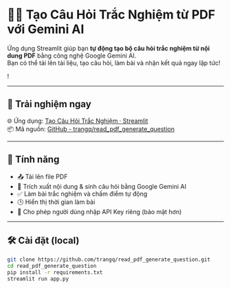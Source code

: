 # 📄🧠 Tạo Câu Hỏi Trắc Nghiệm từ PDF với Gemini AI

Ứng dụng Streamlit giúp bạn **tự động tạo bộ câu hỏi trắc nghiệm từ nội dung PDF** bằng công nghệ Google Gemini AI.  
Bạn có thể tải lên tài liệu, tạo câu hỏi, làm bài và nhận kết quả ngay lập tức!

!

---

## 🚀 Trải nghiệm ngay

🌐 Ứng dụng: [Tạo Câu Hỏi Trắc Nghiệm · Streamlit](https://tao-cau-hoi-trac-nghiem.streamlit.app)  
📦 Mã nguồn: [GitHub - trangq/read_pdf_generate_question](https://github.com/trangq/read_pdf_generate_question)

---

## 🧩 Tính năng

- 📤 Tải lên file PDF
- 🤖 Trích xuất nội dung & sinh câu hỏi bằng Google Gemini AI
- ✅ Làm bài trắc nghiệm và chấm điểm tự động
- 🕒 Hiển thị thời gian làm bài
- 🔐 Cho phép người dùng nhập API Key riêng (bảo mật hơn)

---

## 🛠️ Cài đặt (local)

```bash
git clone https://github.com/trangq/read_pdf_generate_question.git
cd read_pdf_generate_question
pip install -r requirements.txt
streamlit run app.py
